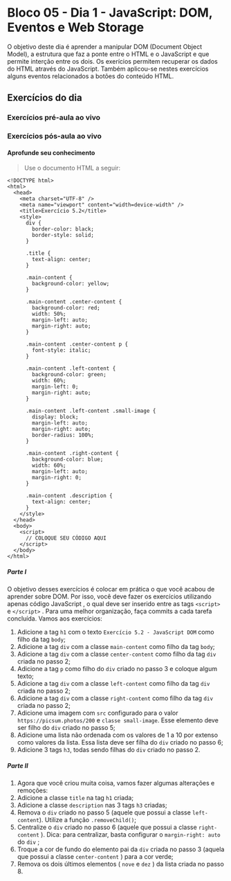 # Bloco 05 - Dia 1 - JavaScript: DOM, Eventos e Web Storage
O objetivo deste dia é aprender a manipular DOM (Document Object Model), a estrutura que faz a ponte entre o HTML e o JavaScript e que permite interção entre os dois. Os exerícios permitem recuperar os dados do HTML através do JavaScript. Também aplicou-se nestes exercícios alguns eventos relacionados a botões do conteúdo HTML.

## Exercícios do dia

### Exercícios pré-aula ao vivo


### Exercícios pós-aula ao vivo

#### Aprofunde seu conhecimento

> Use o documento HTML a seguir:

```
<!DOCTYPE html>
<html>
  <head>
    <meta charset="UTF-8" />
    <meta name="viewport" content="width=device-width" />
    <title>Exercício 5.2</title>
    <style>
      div {
        border-color: black;
        border-style: solid;
      }

      .title {
        text-align: center;
      }

      .main-content {
        background-color: yellow;
      }

      .main-content .center-content {
        background-color: red;
        width: 50%;
        margin-left: auto;
        margin-right: auto;
      }

      .main-content .center-content p {
        font-style: italic;
      }

      .main-content .left-content {
        background-color: green;
        width: 60%;
        margin-left: 0;
        margin-right: auto;
      }

      .main-content .left-content .small-image {
        display: block;
        margin-left: auto;
        margin-right: auto;
        border-radius: 100%;
      }

      .main-content .right-content {
        background-color: blue;
        width: 60%;
        margin-left: auto;
        margin-right: 0;
      }

      .main-content .description {
        text-align: center;
      }
    </style>
  </head>
  <body>
    <script>
      // COLOQUE SEU CÓDIGO AQUI
    </script>
  </body>
</html>
```

##### Parte I

O objetivo desses exercícios é colocar em prática o que você acabou de aprender sobre DOM. Por isso, você deve fazer os exercícios utilizando apenas código JavaScript , o qual deve ser inserido entre as tags `<script>` e `</script>` .
Para uma melhor organização, faça commits a cada tarefa concluída. Vamos aos exercícios:


1. Adicione a tag `h1` com o texto `Exercício 5.2 - JavaScript DOM` como filho da tag `body`;
2. Adicione a tag `div` com a classe `main-content` como filho da tag `body`;
3. Adicione a tag `div` com a classe `center-content` como filho da tag `div` criada no passo 2;
4. Adicione a tag `p` como filho do `div` criado no passo 3 e coloque algum texto;
5. Adicione a tag `div` com a classe `left-content` como filho da tag `div` criada no passo 2;
6. Adicione a tag `div` com a classe `right-content` como filho da tag `div` criada no passo 2;
7. Adicione uma imagem com `src` configurado para o valor `https://picsum.photos/200` e `classe small-image`. Esse elemento deve ser filho do `div` criado no passo 5;
8. Adicione uma lista não ordenada com os valores de 1 a 10 por extenso como valores da lista. Essa lista deve ser filha do `div` criado no passo 6;
9. Adicione 3 tags `h3`, todas sendo filhas do `div` criado no passo 2.

##### Parte II

1. Agora que você criou muita coisa, vamos fazer algumas alterações e remoções:
2. Adicione a classe `title` na tag `h1` criada;
3. Adicione a classe `description` nas 3 tags `h3` criadas;
4. Remova o `div` criado no passo 5 (aquele que possui a classe `left-content`). Utilize a função `.removeChild()`;
5. Centralize o `div` criado no passo 6 (aquele que possui a classe `right-content` ). Dica: para centralizar, basta configurar o `margin-right: auto` do `div` ;
6. Troque a cor de fundo do elemento pai da `div` criada no passo 3 (aquela que possui a classe `center-content` ) para a cor verde;
7. Remova os dois últimos elementos ( `nove` e `dez` ) da lista criada no passo 8.


